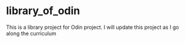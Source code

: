 # library_of_odin

This is a library project for Odin project.
I will update this project as I go along the curriculum
